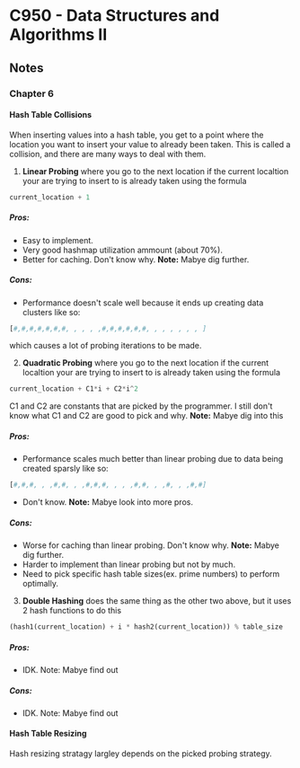 # C950 - Data Structures and Algorithms II

## Notes

### Chapter 6

#### Hash Table Collisions
When inserting values into a hash table, you get to a point where the location you want to insert your value to already been taken.
This is called a collision, and there are many ways to deal with them.
1. **Linear Probing** where you go to the next location if the current localtion your are trying to insert to is already taken using the formula 
```python
current_location + 1
```
##### Pros:
- Easy to implement.
- Very good hashmap utilization ammount (about 70%).
- Better for caching. Don't know why. **Note:** Mabye dig further.
##### Cons:
- Performance doesn't scale well because it ends up creating data clusters like so:
```python
[#,#,#,#,#,#,#, , , , ,#,#,#,#,#,#, , , , , , , ]
```
which causes a lot of probing iterations to be made.

2. **Quadratic Probing** where you go to the next location if the current localtion your are trying to insert to is already taken using the formula 
```python
current_location + C1*i + C2*i^2
```
C1 and C2 are constants that are picked by the programmer.
I still don't know what C1 and C2 are good to pick and why.
**Note:** Mabye dig into this

##### Pros:
- Performance scales much better than linear probing due to data being created sparsly like so:
```python
[#,#,#, , ,#,#, , ,#,#,#, , , ,#,#, , ,#, , ,#,#]
````
- Don't know. **Note:** Mabye look into more pros.
##### Cons:
- Worse for caching than linear probing. Don't know why. **Note:** Mabye dig further.
- Harder to implement than linear probing but not by much.
- Need to pick specific hash table sizes(ex. prime numbers) to perform optimally.

3. **Double Hashing** does the same thing as the other two above, but it uses 2 hash functions to do this
```python
(hash1(current_location) + i * hash2(current_location)) % table_size
```
##### Pros:
- IDK. Note: Mabye find out
##### Cons:
- IDK. Note: Mabye find out

#### Hash Table Resizing

Hash resizing stratagy largley depends on the picked probing strategy.

